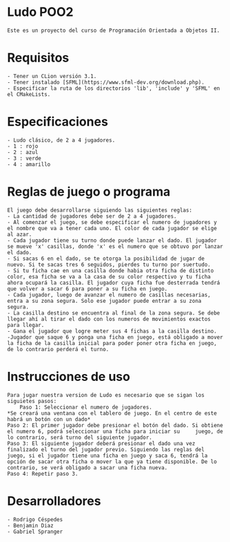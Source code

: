 # Ludo POO2

    Este es un proyecto del curso de Programación Orientada a Objetos II.

# Requisitos

    - Tener un CLion versión 3.1.
    - Tener instalado [SFML](https://www.sfml-dev.org/download.php).
    - Especificar la ruta de los directorios 'lib', 'include' y 'SFML' en el CMakeLists.

# Especificaciones
	- Ludo clásico, de 2 a 4 jugadores.
	- 1 : rojo 
	- 2 : azul 
	- 3 : verde
	- 4 : amarillo

# Reglas de juego o programa
    El juego debe desarrollarse siguiendo las siguientes reglas:
    - La cantidad de jugadores debe ser de 2 a 4 jugadores.
    - Al comenzar el juego, se debe especificar el numero de jugadores y el nombre que va a tener cada uno. El color de cada jugador se elige al azar.
    - Cada jugador tiene su turno donde puede lanzar el dado. El jugador se mueve 'x' casillas, donde 'x' es el numero que se obtuvo por lanzar el dado.
    - Si sacas 6 en el dado, se te otorga la posibilidad de jugar de nuevo. Si te sacas tres 6 seguidos, pierdes tu turno por suertudo.
    - Si tu ficha cae en una casilla donde habia otra ficha de distinto color, esa ficha se va a la casa de su color respectivo y tu ficha ahora ocupará la casilla. El jugador cuya ficha fue desterrada tendrá que volver a sacar 6 para poner a su ficha en juego.
    - Cada jugador, luego de avanzar el numero de casillas necesarias, entra a su zona segura. Solo ese jugador puede entrar a su zona segura.
    - La casilla destino se encuentra al final de la zona segura. Se debe llegar ahí al tirar el dado con los numeros de movimientos exactos para llegar.
    - Gana el jugador que logre meter sus 4 fichas a la casilla destino.
    -Jugador que saque 6 y ponga una ficha en juego, está obligado a mover la ficha de la casilla inicial para poder poner otra ficha en juego, de lo contrario perderá el turno.
		
# Instrucciones de uso
    Para jugar nuestra version de Ludo es necesario que se sigan los siguietes pasos:
    	Paso 1: Seleccionar el numero de jugadores.
	*Se creará una ventana con el tablero de juego. En el centro de este habrá un botón con un dado*
	Paso 2: El primer jugador debe presionar el botón del dado. Si obtiene el numero 6, podrá seleccionar una ficha para iniciar su 	juego, de lo contrario, será turno del siguiente jugador.
	Paso 3: El siguiente jugador deberá presionar el dado una vez finalizado el turno del jugador previo. Siguiendo las reglas del juego, si el jugador tiene una ficha en juego y saca 6, tendrá la opción de sacar otra ficha o mover la que ya tiene disponible. De lo contrario, se verá obligado a sacar una ficha nueva.
	Paso 4: Repetir paso 3.
	
   	
	
# Desarrolladores

    - Rodrigo Céspedes
    - Benjamin Diaz
    - Gabriel Spranger
